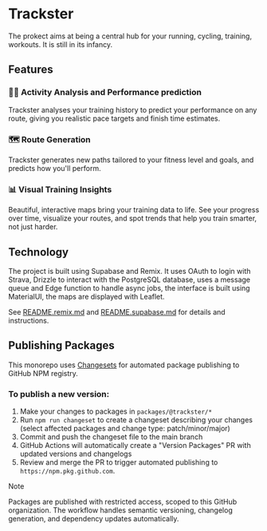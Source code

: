 # Trackster

The prokect aims at being a central hub for your running, cycling, training, workouts. It is still in its infancy.

## Features

### 🏃‍♂️ Activity Analysis and Performance prediction
Trackster analyses your training history to predict your performance on any route, giving you realistic pace targets and finish time estimates.

### 🗺️ Route Generation
Trackster generates new paths tailored to your fitness level and goals, and predicts how you'll perform.

### 📊 Visual Training Insights
Beautiful, interactive maps bring your training data to life. See your progress over time, visualize your routes, and spot trends that help you train smarter, not just harder.

## Technology

The project is built using Supabase and Remix. It uses OAuth to login with Strava, Drizzle to interact with the PostgreSQL database, uses a message queue and Edge function to handle async jobs, the interface is built using MaterialUI, the maps are displayed with Leaflet.

See [README.remix.md](./README.remix.md) and [README.supabase.md](./README.supabase.md) for details and instructions.

## Publishing Packages

This monorepo uses [Changesets](https://github.com/changesets/changesets) for automated package publishing to GitHub NPM registry.

### To publish a new version:

1. Make your changes to packages in `packages/@trackster/*`
2. Run `npm run changeset` to create a changeset describing your changes (select affected packages and change type: patch/minor/major)
3. Commit and push the changeset file to the main branch
4. GitHub Actions will automatically create a "Version Packages" PR with updated versions and changelogs
5. Review and merge the PR to trigger automated publishing to `https://npm.pkg.github.com`. 

> [!note] 
> Packages are published with restricted access, scoped to this GitHub organization. The workflow handles semantic versioning, changelog generation, and dependency updates automatically.